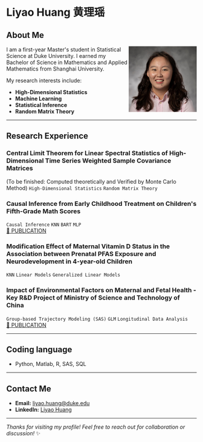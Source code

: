 # Liyao Huang 黄理瑶

<!--
**liyaohuang623/liyaohuang623** is a ✨ _special_ ✨ repository because its `README.md` (this file) appears on your GitHub profile.
-->


## About Me

<img src="git_pic.jpg" alt="Liyao Huang" width="180" align="right">

I am a first-year Master's student in Statistical Science at Duke University. I earned my Bachelor of Science in Mathematics and Applied Mathematics from Shanghai University.

My research interests include:
- **High-Dimensional Statistics**
- **Machine Learning** 
- **Statistical Inference**
- **Random Matrix Theory**

---

## Research Experience

### Central Limit Theorem for Linear Spectral Statistics of High-Dimensional Time Series Weighted Sample Covariance Matrices
(To be finished: Computed theoretically and Verified by Monte Carlo Method)
`High-Dimensional Statistics` `Random Matrix Theory` 


### Causal Inference from Early Childhood Treatment on Children's Fifth-Grade Math Scores
`Causal Inference` `KNN` `BART` `MLP`  
[📄 PUBLICATION](https://www.ewadirect.com/proceedings/ace/article/view/15924) 

### Modification Effect of Maternal Vitamin D Status in the Association between Prenatal PFAS Exposure and Neurodevelopment in 4-year-old Children
`KNN` `Linear Models` `Generalized Linear Models` 

### Impact of Environmental Factors on Maternal and Fetal Health - Key R&D Project of Ministry of Science and Technology of China
`Group-based Trajectory Modeling (SAS)` `GLM` `Longitudinal Data Analysis`  
[📄 PUBLICATION](https://www.jeom.org/cn/article/doi/10.11836/JEOM23305)

---

## Coding language
- Python, Matlab, R, SAS, SQL
---

## Contact Me
- **Email:** [liyao.huang@duke.edu](mailto:liyao.huang@duke.edu)
- **LinkedIn:** [Liyao Huang](https://www.linkedin.com/in/liyao-huang)
---
*Thanks for visiting my profile! Feel free to reach out for collaboration or discussion!* ✨
